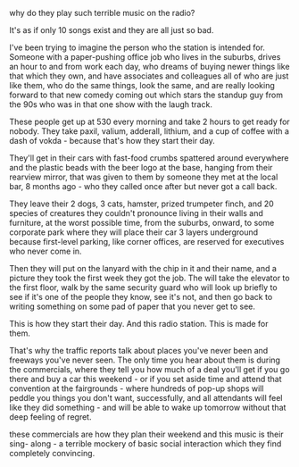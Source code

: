 why do they play such terrible music on the radio?

It's as if only 10 songs exist and they are all just so bad.

I've been trying to imagine the person who the station is intended for. Someone
with a paper-pushing office job who lives in the suburbs, drives an hour to and
from work each day, who dreams of buying newer things like that which they own,
and have associates and colleagues all of who are just like them, who do the
same things, look the same, and are really looking forward to that new comedy
coming out which stars the standup guy from the 90s who was in that one show
with the laugh track.

These people get up at 530 every morning and take 2 hours to get ready for
nobody. They take paxil, valium, adderall, lithium, and a cup of coffee with a
dash of vokda - because that's how they start their day.

They'll get in their cars with fast-food crumbs spattered around everywhere and
the plastic beads with the beer logo at the base, hanging from their rearview
mirror, that was given to them by someone they met at the local bar, 8 months
ago - who they called once after but never got a call back.

They leave their 2 dogs, 3 cats, hamster, prized trumpeter finch, and 20
species of creatures they couldn't pronounce living in their walls and
furniture, at the worst possible time, from the suburbs, onward, to some
corporate park where they will place their car 3 layers underground because
first-level parking, like corner offices, are reserved for executives who never
come in.

Then they will put on the lanyard with the chip in it and their name, and a
picture they took the first week they got the job. The will take the elevator
to the first floor, walk by the same security guard who will look up briefly to
see if it's one of the people they know, see it's not, and then go back to
writing something on some pad of paper that you never get to see.

This is how they start their day. And this radio station. This is made for
them.

That's why the traffic reports talk about places you've never been and freeways
you've never seen. The only time you hear about them is during the commercials,
where they tell you how much of a deal you'll get if you go there and buy a car
this weekend - or if you set aside time and attend that convention at the
fairgrounds - where hundreds of pop-up shops will peddle you things you don't
want, successfully, and all attendants will feel like they did something - and
will be able to wake up tomorrow without that deep feeling of regret.

these commercials are how they plan their weekend and this music is their sing-
along - a terrible mockery of basic social interaction which they find
completely convincing.
